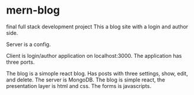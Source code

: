 # mern-blog
final full stack development project
This a blog site with a login and author side. 

Server is a config.

Client is login/author application on localhost:3000.
The application has three ports.

The blog is a simople react blog. Has posts with three settings, show, edit, and delete.
The server is MongoDB. The blog is simple react, the presentation layer is html and css. The forms is javascripts.

